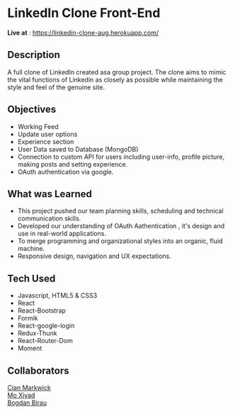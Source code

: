 # LinkedIn Clone Front-End

**Live at** : https://linkedin-clone-aug.herokuapp.com/

## Description  
A full clone of LinkedIn created asa group project. The clone aims to mimic the vital functions of Linkedin as closely as possible while maintaining the style and feel of the genuine site.


## Objectives  
- Working Feed
- Update user options
- Experience section
- User Data saved to Database (MongoDB)
- Connection to custom API for users including user-info, profile picture, making posts and setting experience.
- OAuth authentication via google.  

## What was Learned
- This project pushed our team planning skills, scheduling and technical communication skills.
- Developed our understanding of OAuth Aathentication , it's design and use in real-world applications.
- To merge programming and organizational styles into an organic, fluid machine. 
- Responsive design, navigation and UX expectations.


## Tech Used  
- Javascript, HTML5 & CSS3
- React
- React-Bootstrap
- Formik
- React-google-login
- Redux-Thunk
- React-Router-Dom
- Moment


## Collaborators
[Cian Markwick](https://github.com/CianMW)  
[Mo Xiyad](https://github.com/Mo-Xiyad)  
[Bogdan Birau](https://github.com/9Bdog2)
